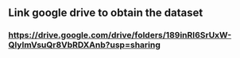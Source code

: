 ## Link google drive to obtain the dataset
### https://drive.google.com/drive/folders/189inRI6SrUxW-QlylmVsuQr8VbRDXAnb?usp=sharing